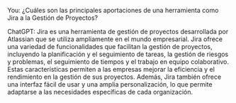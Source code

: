 You:
¿Cuáles son las principales aportaciones de una herramienta como Jira a la Gestión de Proyectos?

ChatGPT:
Jira es una herramienta de gestión de proyectos desarrollada por Atlassian que se utiliza ampliamente en el mundo empresarial. Jira ofrece una variedad de funcionalidades que facilitan la gestión de proyectos, incluyendo la planificación y el seguimiento de tareas, la gestión de riesgos y problemas, el seguimiento de tiempos y el trabajo en equipo colaborativo. Estas características permiten a las empresas mejorar la eficiencia y el rendimiento en la gestión de sus proyectos. Además, Jira también ofrece una interfaz fácil de usar y una amplia personalización, lo que permite adaptarse a las necesidades específicas de cada organización.

